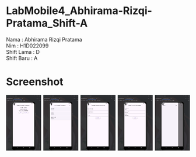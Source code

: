 # LabMobile4_Abhirama-Rizqi-Pratama_Shift-A

Nama    : Abhirama Rizqi Pratama  
Nim     : H1D022099  
Shift Lama : D  
Shift Baru : A  

# Screenshot
<div style="display: flex; justify-content: space-between;">
  <img src="assets/img/SSDetailProduk.png" width="19%" alt="Login Page">
  <img src="assets/img/SSListProduk.png" width="19%" alt="Register Page">
  <img src="assets/img/SSTambahProduk.png" width="19%" alt="Home Page">
  <img src="assets/img/SSUbahProduk.png" width="19%" alt="About Page">
  <img src="assets/img/SSSideMenu.png" width="19%" alt="Side Menu">
</div>
